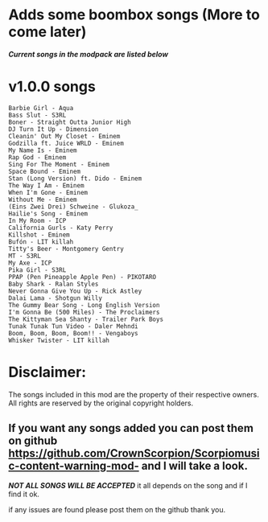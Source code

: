 # Adds some boombox songs (More to come later)

***Current songs in the modpack are listed below***
# v1.0.0 songs
```
Barbie Girl - Aqua
Bass Slut - S3RL
Boner - Straight Outta Junior High
DJ Turn It Up - Dimension
Cleanin' Out My Closet - Eminem
Godzilla ft. Juice WRLD - Eminem
My Name Is - Eminem
Rap God - Eminem
Sing For The Moment - Eminem
Space Bound - Eminem
Stan (Long Version) ft. Dido - Eminem
The Way I Am - Eminem
When I'm Gone - Eminem
Without Me - Eminem
(Eins Zwei Drei) Schweine - Glukoza_
Hailie's Song - Eminem
In My Room - ICP
California Gurls - Katy Perry
Killshot - Eminem
Bufón - LIT killah
Titty's Beer - Montgomery Gentry
MT - S3RL
My Axe - ICP
Pika Girl - S3RL
PPAP (Pen Pineapple Apple Pen) - PIKOTARO
Baby Shark - Ralan Styles
Never Gonna Give You Up - Rick Astley
Dalai Lama - Shotgun Willy
The Gummy Bear Song - Long English Version
I'm Gonna Be (500 Miles) - The Proclaimers
The Kittyman Sea Shanty - Trailer Park Boys
Tunak Tunak Tun Video - Daler Mehndi
Boom, Boom, Boom, Boom!! - Vengaboys
Whisker Twister - LIT killah
```
# Disclaimer:

The songs included in this mod are the property of their respective owners. All rights are reserved by the original copyright holders.

## If you want any songs added you can post them on github https://github.com/CrownScorpion/Scorpiomusic-content-warning-mod- and I will take a look.
***NOT ALL SONGS WILL BE ACCEPTED*** it all depends on the song and if I find it ok.

if any issues are found please post them on the github thank you.
